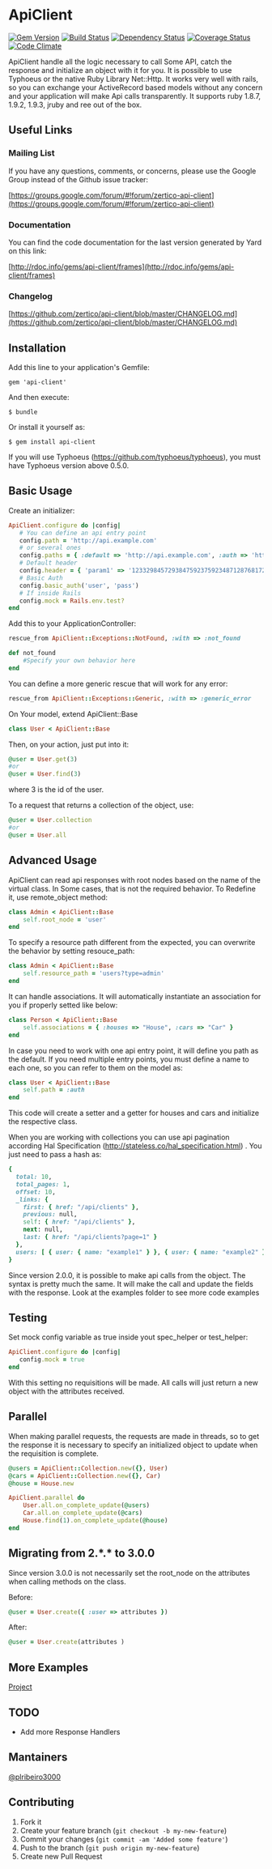# ApiClient

[![Gem Version](https://badge.fury.io/rb/api-client.png)](http://badge.fury.io/rb/api-client) [![Build Status](https://secure.travis-ci.org/zertico/api-client.png?branch=master)](http://travis-ci.org/zertico/api-client) [![Dependency Status](https://gemnasium.com/zertico/api-client.png)](https://gemnasium.com/zertico/api-client) [![Coverage Status](https://coveralls.io/repos/zertico/api-client/badge.png?branch=master)](https://coveralls.io/r/zertico/api-client)  [![Code Climate](https://codeclimate.com/github/zertico/api-client.png)](https://codeclimate.com/github/zertico/api-client)

ApiClient handle all the logic necessary to call Some API, catch the response and initialize an object with it for you.
It is possible to use Typhoeus or the native Ruby Library Net::Http.
It works very well with rails, so you can exchange your ActiveRecord based models without any concern and your application will make Api calls transparently.
It supports ruby 1.8.7, 1.9.2, 1.9.3, jruby and ree out of the box.

## Useful Links

### Mailing List

If you have any questions, comments, or concerns, please use the Google Group instead of the Github issue tracker:

[https://groups.google.com/forum/#!forum/zertico-api-client](https://groups.google.com/forum/#!forum/zertico-api-client)

### Documentation

You can find the code documentation for the last version generated by Yard on this link:

[http://rdoc.info/gems/api-client/frames](http://rdoc.info/gems/api-client/frames)

### Changelog

[https://github.com/zertico/api-client/blob/master/CHANGELOG.md](https://github.com/zertico/api-client/blob/master/CHANGELOG.md)

## Installation

Add this line to your application's Gemfile:

    gem 'api-client'

And then execute:

    $ bundle

Or install it yourself as:

    $ gem install api-client

If you will use Typhoeus (https://github.com/typhoeus/typhoeus), you must have Typhoeus version above 0.5.0.

## Basic Usage

Create an initializer:

```ruby
ApiClient.configure do |config|
   # You can define an api entry point
   config.path = 'http://api.example.com'
   # or several ones
   config.paths = { :default => 'http://api.example.com', :auth => 'http://auth.example.com' }
   # Default header
   config.header = { 'param1' => '123329845729384759237592348712876817234'}
   # Basic Auth
   config.basic_auth('user', 'pass')
   # If inside Rails
   config.mock = Rails.env.test?
end
```

Add this to your ApplicationController:

```ruby
rescue_from ApiClient::Exceptions::NotFound, :with => :not_found

def not_found
    #Specify your own behavior here
end
```

You can define a more generic rescue that will work for any error:

```ruby
rescue_from ApiClient::Exceptions::Generic, :with => :generic_error
```

On Your model, extend ApiClient::Base

```ruby
class User < ApiClient::Base
```

Then, on your action, just put into it:

```ruby
@user = User.get(3)
#or
@user = User.find(3)
```

where 3 is the id of the user.

To a request that returns a collection of the object, use:

```ruby
@user = User.collection
#or
@user = User.all
```

## Advanced Usage

ApiClient can read api responses with root nodes based on the name of the virtual class.
In Some cases, that is not the required behavior. To Redefine it, use remote_object method:

```ruby
class Admin < ApiClient::Base
    self.root_node = 'user'
end
```

To specify a resource path different from the expected, you can overwrite the behavior by setting resouce_path:

```ruby
class Admin < ApiClient::Base
    self.resource_path = 'users?type=admin'
end
```

It can handle associations. It will automatically instantiate an association for you if properly setted like below:

```ruby
class Person < ApiClient::Base
    self.associations = { :houses => "House", :cars => "Car" }
end
```

In case you need to work with one api entry point, it will define you path as the default.
If you need multiple entry points, you must define a name to each one, so you can refer to them on the model as:

```ruby
class User < ApiClient::Base
    self.path = :auth
end
```

This code will create a setter and a getter for houses and cars and initialize the respective class.

When you are working with collections you can use api pagination according Hal Specification (http://stateless.co/hal_specification.html) .
You just need to pass a hash as:

```ruby
{
  total: 10,
  total_pages: 1,
  offset: 10,
  _links: {
    first: { href: "/api/clients" },
    previous: null,
    self: { href: "/api/clients" },
    next: null,
    last: { href: "/api/clients?page=1" }
  },
  users: [ { user: { name: "example1" } }, { user: { name: "example2" } } ]
}
```


Since version 2.0.0, it is possible to make api calls from the object. The syntax is pretty much the same.
It will make the call and update the fields with the response. Look at the examples folder to see more code examples

## Testing

Set mock config variable as true inside yout spec_helper or test_helper:

```ruby
ApiClient.configure do |config|
   config.mock = true
end
```

With this setting no requisitions will be made. All calls will just return a new object with the attributes received.

## Parallel

When making parallel requests, the requests are made in threads, so to get the response it is necessary to specify
an initialized object to update when the requisition is complete.

```ruby
@users = ApiClient::Collection.new({}, User)
@cars = ApiClient::Collection.new({}, Car)
@house = House.new

ApiClient.parallel do
    User.all.on_complete_update(@users)
    Car.all.on_complete_update(@cars)
    House.find(1).on_complete_update(@house)
end
```

## Migrating from 2.\*.\* to 3.0.0

Since version 3.0.0 is not necessarily set the root_node on the attributes when calling methods on the class.

Before:

```ruby
@user = User.create({ :user => attributes })
```

After:

```ruby
@user = User.create(attributes )
```

## More Examples
[Project](https://github.com/zertico/api-client/tree/master/examples)

## TODO
* Add more Response Handlers

## Mantainers
[@plribeiro3000](https://github.com/plribeiro3000)

## Contributing

1. Fork it
2. Create your feature branch (`git checkout -b my-new-feature`)
3. Commit your changes (`git commit -am 'Added some feature'`)
4. Push to the branch (`git push origin my-new-feature`)
5. Create new Pull Request
